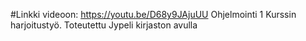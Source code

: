 #Linkki videoon: https://youtu.be/D68y9JAjuUU
Ohjelmointi 1 Kurssin harjoitustyö.
Toteutettu Jypeli kirjaston avulla

